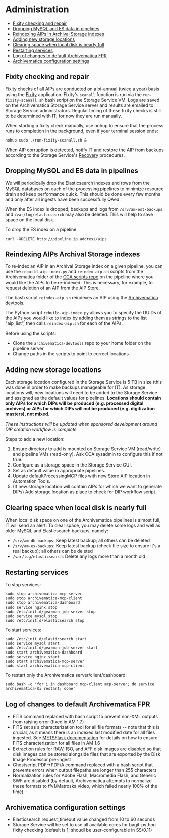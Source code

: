 # Administration

* [Fixity checking and repair](#fixity)  
* [Dropping MySQL and ES data in pipelines](#flushing)  
* [Reindexing AIPs in Archival Storage indexes](#reindexing)  
* [Adding new storage locations](#locations)  
* [Clearing space when local disk is nearly full](#clearingspace)  
* [Restarting services](#restarting)  
* [Log of changes to default Archivematica FPR](#fprchanges)  
* [Archivematica configuration settings](#configsettings)  

<a name="fixity"></a>  
## Fixity checking and repair  

Fixity checks of all AIPs are conducted on a bi-annual (twice a year) basis using the [Fixity](https://github.com/artefactual/fixity) application. Fixity's `scanall` function is run via the `run-fixity-scanall.sh` bash script on the Storage Service VM. Logs are saved on the Archivematica Storage Service server and results are emailed to Storage Service administrators. Regular timing of these fixity checks is still to be determined with IT; for now they are run manually.

When starting a fixity check manually, use nohup to ensure that the process runs to completion in the background, even if your terminal session ends:  

`nohup sudo ./run-fixity-scanall.sh &`

When AIP corruption is detected, notify IT and restore the AIP from backups according to the Storage Service's [Recovery](https://www.archivematica.org/en/docs/storage-service-0.10/recovery/#recovery) procedures.  

<a name="flushing"></a>
## Dropping MySQL and ES data in pipelines  

We will periodically drop the Elasticsearch indexes and rows from the MySQL databases on each of the processing pipelines to minimize resource drain and keep performance quick. This should be done every few months and only after all ingests have been successfully QAed.  

When the ES index is dropped, backups and logs from `/srv/am-est-backups` and `/var/log/elasticsearch` may also be deleted. This will help to save space on the local disk.

To drop the ES index on a pipeline:

`curl -XDELETE http://pipeline.ip.address/aips`

<a name="reindexing"></a>
## Reindexing AIPs Archival Storage indexes  

To re-index an AIP in an Archival Storage index on a given pipeline, you can use the `rebuild-aip-index.py` and `reindex-aip.sh` scripts from the Archivematica folder of the [CCA scripts repo](https://github.com/timothyryanwalsh/cca-scripts/tree/master/archivematica) on the pipeline where you would like the AIPs to be re-indexed. This is necessary, for example, to request deletion of an AIP from the AIP Store.

The bash script `reindex-aip.sh` reindexes an AIP using the [Archivematica devtools](https://github.com/artefactual/archivematica-devtools).

The Python script `rebuild-aip-index.py` allows you to specify the UUIDs of the AIPs you would like to index by adding them as strings to the list "aip_list", then calls `reindex-aip.sh` for each of the AIPs.

Before using the scripts:  
* Clone the `archivematica-devtools` repo to your home folder on the pipeline server  
* Change paths in the scripts to point to correct locations  

<a name="locations"></a>  
## Adding new storage locations  

Each storage location configured in the Storage Service is 5 TB in size (this was done in order to make backups manageable for IT). As storage locations will, new locations will need to be added to the Storage Service and assigned as the default values for pipelines. **Locations should contain only AIPs for which DIPs will be produced (e.g. processed digital archives) or AIPs for which DIPs will not be produced (e.g. digitization masters), not mixed.**

*These instructions will be updated when sponsored development around DIP creation workflow is complete*

Steps to add a new location:  
1. Ensure directory to add is mounted on Storage Service VM (read/write) and pipeline VMs (read-only). Ask CCA sysadmin to configure this if not true.    
2. Configure as a storage space in the Storage Service GUI.  
3. Set as default value in appropriate pipelines.  
4. Update defaultProcessingMCP files with new Store AIP location in Automation Tools.  
5. (If new storage location will contain AIPs for which we want to generate DIPs) Add storage location as place to check for DIP workflow script.

<a name="clearingspace"></a>
## Clearing space when local disk is nearly full  

When local disk space on one of the Archivematica pipelines is almost full, IT will send an alert. To clear space, you may delete some logs and well as older MySQL and Elasticsearch backups, namely:  

* `/srv/am-db-backups`: Keep latest backup; all others can be deleted  
* `/srv/am-es-backups`: Keep latest backup (check file size to ensure it's a real backup); all others can be deleted  
* `/var/log/elasticsearch`: Delete any logs more than a month old  

<a name="restarting"></a>  
## Restarting services

To stop services:  

```
sudo stop archivematica-mcp-server
sudo stop archivematica-mcp-client
sudo stop archivematica-dashboard
sudo service nginx stop
sudo /etc/init.d/gearman-job-server stop
sudo service mysql stop
sudo /etc/init.d/elasticsearch stop
```

To start services:  

```
sudo /etc/init.d/elasticsearch start
sudo service mysql start
sudo /etc/init.d/gearman-job-server start
sudo start archivematica-dashboard
sudo service nginx start
sudo start archivematica-mcp-server
sudo start archivematica-mcp-client
```

To restart only the Archivematica server/client/dashboard:  

`sudo bash -c 'for i in dashboard mcp-client mcp-server; do service archivematica-$i restart; done'`  


<a name="fprchanges"></a>
## Log of changes to default Archivematica FPR  

* FITS command replaced with bash script to prevent non-XML outputs from raising error (fixed in AM 1.7)  
* FITS set as a characterization tool for all file formats -- note that this is crucial, as it means there is an indexed last modified date for all files ingested. See [METSFlask documentation](https://github.com/timothyryanwalsh/metsflask#detailed-identification-and-dates) for details on how to ensure FITS characterization for all files in AM 1.6  
* Extraction rules for RAW, ISO, and AFF disk images are disabled so that disk images can be stored alongside files that are exported by the Disk Image Processor pre-ingest  
* Ghostscript PDF->PDF/A command replaced with a bash script that prevents errors when output filepaths are longer than 255 characters  
* Normalization rules for Adobe Flash, Macromedia Flash, and Generic SWF are disabled (by default, Archivematica attempts to normalize these formats to ffv1/Matroska video, which failed nearly 100% of the time)  

<a name="configsettings"></a>
## Archivematica configuration settings  

* Elasticsearch request_timeout value changed from 10 to 60 seconds  
* Storage Service will be set to use all available cores for bagit-python fixity checking (default is 1; shoudl be user-configurable in SS/0.11)  
